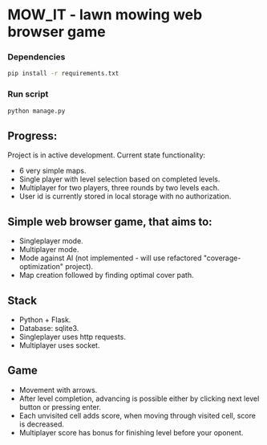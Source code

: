 # MOW_IT - lawn mowing web browser game

### Dependencies

```bash
pip install -r requirements.txt
```

### Run script

```bash
python manage.py
```

## Progress:

Project is in active development.
Current state functionality:

-   6 very simple maps.
-   Single player with level selection based on completed levels.
-   Multiplayer for two players, three rounds by two levels each.
-   User id is currently stored in local storage with no authorization.

## Simple web browser game, that aims to:

-   Singleplayer mode.
-   Multiplayer mode.
-   Mode against AI (not implemented - will use refactored "coverage-optimization" project).
-   Map creation followed by finding optimal cover path.

## Stack

-   Python + Flask.
-   Database: sqlite3.
-   Singleplayer uses http requests.
-   Multiplayer uses socket.

## Game

-   Movement with arrows.
-   After level completion, advancing is possible either by clicking next level button or pressing enter.
-   Each unvisited cell adds score, when moving through visited cell, score is decreased.
-   Multiplayer score has bonus for finishing level before your oponent.
